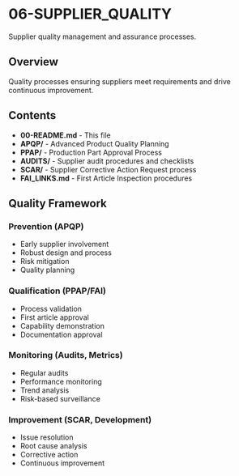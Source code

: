 # 06-SUPPLIER_QUALITY

Supplier quality management and assurance processes.

## Overview

Quality processes ensuring suppliers meet requirements and drive continuous improvement.

## Contents

- **00-README.md** - This file
- **APQP/** - Advanced Product Quality Planning
- **PPAP/** - Production Part Approval Process
- **AUDITS/** - Supplier audit procedures and checklists
- **SCAR/** - Supplier Corrective Action Request process
- **FAI_LINKS.md** - First Article Inspection procedures

## Quality Framework

### Prevention (APQP)
- Early supplier involvement
- Robust design and process
- Risk mitigation
- Quality planning

### Qualification (PPAP/FAI)
- Process validation
- First article approval
- Capability demonstration
- Documentation approval

### Monitoring (Audits, Metrics)
- Regular audits
- Performance monitoring
- Trend analysis
- Risk-based surveillance

### Improvement (SCAR, Development)
- Issue resolution
- Root cause analysis
- Corrective action
- Continuous improvement
